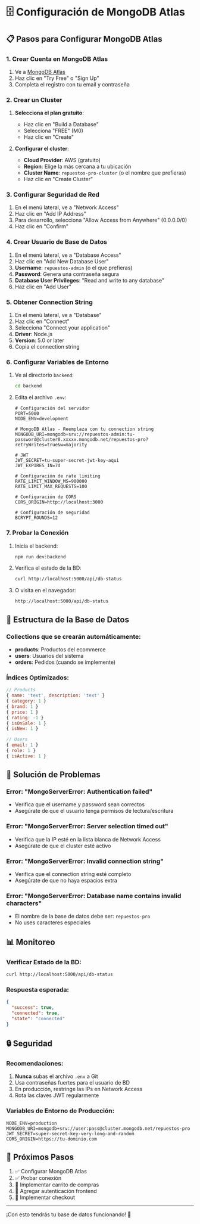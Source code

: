 # 🗄️ Configuración de MongoDB Atlas

## 📋 Pasos para Configurar MongoDB Atlas

### 1. Crear Cuenta en MongoDB Atlas
1. Ve a [MongoDB Atlas](https://cloud.mongodb.com)
2. Haz clic en "Try Free" o "Sign Up"
3. Completa el registro con tu email y contraseña

### 2. Crear un Cluster
1. **Selecciona el plan gratuito**:
   - Haz clic en "Build a Database"
   - Selecciona "FREE" (M0)
   - Haz clic en "Create"

2. **Configurar el cluster**:
   - **Cloud Provider**: AWS (gratuito)
   - **Region**: Elige la más cercana a tu ubicación
   - **Cluster Name**: `repuestos-pro-cluster` (o el nombre que prefieras)
   - Haz clic en "Create Cluster"

### 3. Configurar Seguridad de Red
1. En el menú lateral, ve a "Network Access"
2. Haz clic en "Add IP Address"
3. Para desarrollo, selecciona "Allow Access from Anywhere" (0.0.0.0/0)
4. Haz clic en "Confirm"

### 4. Crear Usuario de Base de Datos
1. En el menú lateral, ve a "Database Access"
2. Haz clic en "Add New Database User"
3. **Username**: `repuestos-admin` (o el que prefieras)
4. **Password**: Genera una contraseña segura
5. **Database User Privileges**: "Read and write to any database"
6. Haz clic en "Add User"

### 5. Obtener Connection String
1. En el menú lateral, ve a "Database"
2. Haz clic en "Connect"
3. Selecciona "Connect your application"
4. **Driver**: Node.js
5. **Version**: 5.0 or later
6. Copia el connection string

### 6. Configurar Variables de Entorno
1. Ve al directorio `backend`:
   ```bash
   cd backend
   ```

2. Edita el archivo `.env`:
   ```env
   # Configuración del servidor
   PORT=5000
   NODE_ENV=development

   # MongoDB Atlas - Reemplaza con tu connection string
   MONGODB_URI=mongodb+srv://repuestos-admin:tu-password@cluster0.xxxxx.mongodb.net/repuestos-pro?retryWrites=true&w=majority

   # JWT
   JWT_SECRET=tu-super-secret-jwt-key-aqui
   JWT_EXPIRES_IN=7d

   # Configuración de rate limiting
   RATE_LIMIT_WINDOW_MS=900000
   RATE_LIMIT_MAX_REQUESTS=100

   # Configuración de CORS
   CORS_ORIGIN=http://localhost:3000

   # Configuración de seguridad
   BCRYPT_ROUNDS=12
   ```

### 7. Probar la Conexión
1. Inicia el backend:
   ```bash
   npm run dev:backend
   ```

2. Verifica el estado de la BD:
   ```bash
   curl http://localhost:5000/api/db-status
   ```

3. O visita en el navegador:
   ```
   http://localhost:5000/api/db-status
   ```

## 🔧 Estructura de la Base de Datos

### Collections que se crearán automáticamente:
- **products**: Productos del ecommerce
- **users**: Usuarios del sistema
- **orders**: Pedidos (cuando se implemente)

### Índices Optimizados:
```javascript
// Products
{ name: 'text', description: 'text' }
{ category: 1 }
{ brand: 1 }
{ price: 1 }
{ rating: -1 }
{ isOnSale: 1 }
{ isNew: 1 }

// Users
{ email: 1 }
{ role: 1 }
{ isActive: 1 }
```

## 🚨 Solución de Problemas

### Error: "MongoServerError: Authentication failed"
- Verifica que el username y password sean correctos
- Asegúrate de que el usuario tenga permisos de lectura/escritura

### Error: "MongoServerError: Server selection timed out"
- Verifica que la IP esté en la lista blanca de Network Access
- Asegúrate de que el cluster esté activo

### Error: "MongoServerError: Invalid connection string"
- Verifica que el connection string esté completo
- Asegúrate de que no haya espacios extra

### Error: "MongoServerError: Database name contains invalid characters"
- El nombre de la base de datos debe ser: `repuestos-pro`
- No uses caracteres especiales

## 📊 Monitoreo

### Verificar Estado de la BD:
```bash
curl http://localhost:5000/api/db-status
```

### Respuesta esperada:
```json
{
  "success": true,
  "connected": true,
  "state": "connected"
}
```

## 🔒 Seguridad

### Recomendaciones:
1. **Nunca** subas el archivo `.env` a Git
2. Usa contraseñas fuertes para el usuario de BD
3. En producción, restringe las IPs en Network Access
4. Rota las claves JWT regularmente

### Variables de Entorno de Producción:
```env
NODE_ENV=production
MONGODB_URI=mongodb+srv://user:pass@cluster.mongodb.net/repuestos-pro
JWT_SECRET=super-secret-key-very-long-and-random
CORS_ORIGIN=https://tu-dominio.com
```

## 🎯 Próximos Pasos

1. ✅ Configurar MongoDB Atlas
2. ✅ Probar conexión
3. 🔄 Implementar carrito de compras
4. 🔄 Agregar autenticación frontend
5. 🔄 Implementar checkout

---

¡Con esto tendrás tu base de datos funcionando! 🚀 